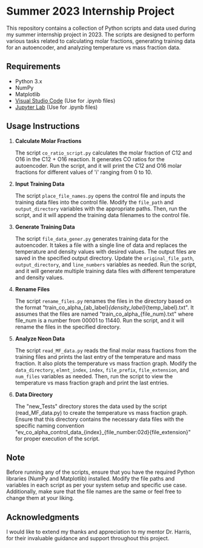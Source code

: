 # Summer 2023 Internship Project

This repository contains a collection of Python scripts and data used during my summer internship project in 2023. The scripts are designed to perform various tasks related to calculating molar fractions, generating training data for an autoencoder, and analyzing temperature vs mass fraction data.

## Requirements

- Python 3.x
- NumPy
- Matplotlib
- [Visual Studio Code](https://code.visualstudio.com/) (Use for .ipynb files)
- [Jupyter Lab](https://jupyter.org/install) (Use for .ipynb files)

## Usage Instructions

1. **Calculate Molar Fractions**

   The script `co_ratio_script.py` calculates the molar fraction of C12 and O16 in the C12 + O16 reaction. It generates CO ratios for the autoencoder. Run the script, and it will print the C12 and O16 molar fractions for different values of 'i' ranging from 0 to 10.

2. **Input Training Data**

   The script `place_file_names.py` opens the control file and inputs the training data files into the control file. Modify the `file_path` and `output_directory` variables with the appropriate paths. Then, run the script, and it will append the training data filenames to the control file.

3. **Generate Training Data**

   The script `file_data_gener.py` generates training data for the autoencoder. It takes a file with a single line of data and replaces the temperature and density values with desired values. The output files are saved in the specified output directory. Update the `original_file_path`, `output_directory`, and `line_numbers` variables as needed. Run the script, and it will generate multiple training data files with different temperature and density values.

4. **Rename Files**

   The script `rename_files.py` renames the files in the directory based on the format "train_co_alpha_{ab_label}_{density_label}_{temp_label}.txt". It assumes that the files are named "train_co_alpha_{file_num}.txt" where file_num is a number from 00001 to 11440. Run the script, and it will rename the files in the specified directory.

5. **Analyze Neon Data**

   The script `read_MF_data.py` reads the final molar mass fractions from the training files and prints the last entry of the temperature and mass fraction. It also plots the temperature vs mass fraction graph. Modify the `data_directory`, `elmnt_index`, `index`, `file_prefix`, `file_extension`, and `num_files` variables as needed. Then, run the script to view the temperature vs mass fraction graph and print the last entries.

6. **Data Directory**

   The "new_Tests" directory stores the data used by the script (read_MF_data.py) to create the temperature vs mass fraction graph. Ensure that this directory contains the necessary data files with the specific naming convention "ev_co_alpha_control_data_{index}_{file_number:02d}{file_extension}" for proper execution of the script.

## Note

Before running any of the scripts, ensure that you have the required Python libraries (NumPy and Matplotlib) installed. Modify the file paths and variables in each script as per your system setup and specific use case. Additionally, make sure that the file names are the same or feel free to change them at your liking.

## Acknowledgments

I would like to extend my thanks and appreciation to my mentor Dr. Harris, for their invaluable guidance and support throughout this project.


